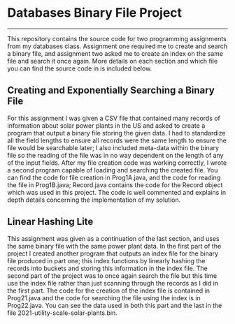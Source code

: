 # Databases Binary File Project
***
This repository contains the source code for two programming assignments from my databases class. Assignment one required me to create and search a binary file, and assignment two asked me to create an index on the same file and search it once again. More details on each section and which file you can find the source code in is included below.

## Creating and Exponentially Searching a Binary File
For this assignment I was given a CSV file that contained many records of information about solar power plants in the US and asked to create a program that output a binary file storing the given data. I had to standardize all the field lengths to ensure all records were the same length to ensure the file would be searchable later; I also included meta-data within the binary file so the reading of the file was in no way dependent on the length of any of the input fields. After my file creation code was working correctly, I wrote a second program capable of loading and searching the created file. You can find the code for file creation in Prog1A.java, and the code for reading the file in Prog1B.java; Record.java contains the code for the Record object which was used in this project. The code is well commented and explains in depth details concerning the implementation of my solution.

## Linear Hashing Lite
This assignment was given as a continuation of the last section, and uses the same binary file with the same power plant data. In the first part of the project I created another program that outputs an index file for the binary file produced in part one; this index functions by linearly hashing the records into buckets and storing this information in the index file. The second part of the project was to once again search the file but this time use the index file rather than just scanning through the records as I did in the first part. The code for the creation of the index file is contained in Prog21.java and the code for searching the file using the index is in Prog22.java. You can see the data used in both this part and the last in the file 2021-utility-scale-solar-plants.bin. 
